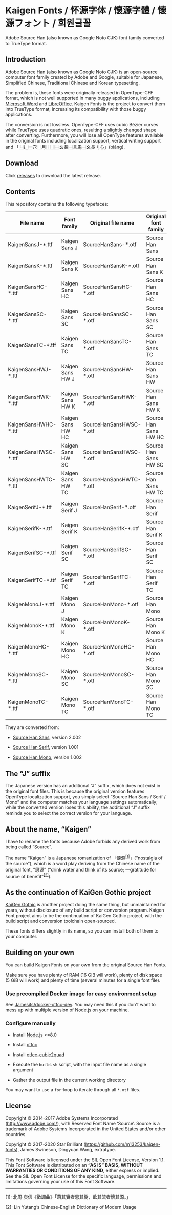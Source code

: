 Kaigen Fonts / 怀源字体 / 懷源字體 / 懐源フォント / 회원글꼴
============================================================

Adobe Source Han (also known as Google Noto CJK) font family converted to
TrueType format.

## Introduction

Adobe Source Han (also known as Google Noto CJK) is an open-source computer
font family created by Adobe and Google, suitable for Japanese, Simplified
Chinese, Traditional Chinese and Korean typesetting.

The problem is, these fonts were originally released in OpenType-CFF fornat,
which is not well supported in many buggy applications, including
[Microsoft Word](https://answers.microsoft.com/en-us/msoffice/forum/msoffice_word-mso_win10/word-2016-is-not-working-reliably-with-opentype/20511ac9-a701-4b61-bcdc-a94622682dda) and
[LibreOffice](https://bugs.documentfoundation.org/show_bug.cgi?id=107056).
Kaigen Fonts is the project to convert them into TrueType format, increasing
its compatibility with those buggy applications.

The conversion is not lossless. OpenType-CFF uses cubic Bézier curves while
TrueType uses quadratic ones, resulting a slightly changed shape after
converting. Furthermore, you will lose all OpenType features available in the
original fonts including localization support, vertical writing support and
「⿺辶⿳穴⿰月⿰⿲⿱幺長⿱言馬⿱幺長刂心」(biáng).

## Download

Click [releases](https://github.com/m13253/kaigen-fonts/releases) to download
the latest release.

## Contents

This repository contains the following typefaces:

| File name                | Font family       | Original file name       | Original font family  |
| ------------------------ | ----------------- | ------------------------ | --------------------- |
| KaigenSansJ-\*.ttf       | Kaigen Sans J     | SourceHanSans-\*.otf     | Source Han Sans       |
| KaigenSansK-\*.ttf       | Kaigen Sans K     | SourceHanSansK-\*.otf    | Source Han Sans K     |
| KaigenSansHC-\*.ttf      | Kaigen Sans HC    | SourceHanSansHC-\*.otf   | Source Han Sans HC    |
| KaigenSansSC-\*.ttf      | Kaigen Sans SC    | SourceHanSansSC-\*.otf   | Source Han Sans SC    |
| KaigenSansTC-\*.ttf      | Kaigen Sans TC    | SourceHanSansTC-\*.otf   | Source Han Sans TC    |
| KaigenSansHWJ-\*.ttf     | Kaigen Sans HW J  | SourceHanSansHW-\*.otf   | Source Han Sans HW    |
| KaigenSansHWK-\*.ttf     | Kaigen Sans HW K  | SourceHanSansHWK-\*.otf  | Source Han Sans HW K  |
| KaigenSansHWHC-\*.ttf    | Kaigen Sans HW HC | SourceHanSansHWSC-\*.otf | Source Han Sans HW HC |
| KaigenSansHWSC-\*.ttf    | Kaigen Sans HW SC | SourceHanSansHWSC-\*.otf | Source Han Sans HW SC |
| KaigenSansHWTC-\*.ttf    | Kaigen Sans HW TC | SourceHanSansHWTC-\*.otf | Source Han Sans HW TC |
| KaigenSerifJ-\*.ttf      | Kaigen Serif J    | SourceHanSerif-\*.otf    | Source Han Serif      |
| KaigenSerifK-\*.ttf      | Kaigen Serif K    | SourceHanSerifK-\*.otf   | Source Han Serif K    |
| KaigenSerifSC-\*.ttf     | Kaigen Serif SC   | SourceHanSerifSC-\*.otf  | Source Han Serif SC   |
| KaigenSerifTC-\*.ttf     | Kaigen Serif TC   | SourceHanSerifTC-\*.otf  | Source Han Serif TC   |
| KaigenMonoJ-\*.ttf       | Kaigen Mono J     | SourceHanMono-\*.otf     | Source Han Mono       |
| KaigenMonoK-\*.ttf       | Kaigen Mono K     | SourceHanMonoK-\*.otf    | Source Han Mono K     |
| KaigenMonoHC-\*.ttf      | Kaigen Mono HC    | SourceHanMonoHC-\*.otf   | Source Han Mono HC    |
| KaigenMonoSC-\*.ttf      | Kaigen Mono SC    | SourceHanMonoSC-\*.otf   | Source Han Mono SC    |
| KaigenMonoTC-\*.ttf      | Kaigen Mono TC    | SourceHanMonoTC-\*.otf   | Source Han Mono TC    |

They are converted from:

- [Source Han Sans](https://github.com/adobe-fonts/source-han-sans), version 2.002

- [Source Han Serif](https://github.com/adobe-fonts/source-han-serif), version 1.001

- [Source Han Mono](https://github.com/adobe-fonts/source-han-mono), version 1.002

## The “J” suffix

The Japanese version has an additional “J” suffix, which does not exist in the
original font files. This is because the original version features OpenType
localization support, you simply select “Source Han Sans / Serif / Mono” and the
computer matches your language settings automatically; while the converted
version loses this ability, the additional “J” suffix reminds you to select the
correct version for your language.

## About the name, “Kaigen”

I have to rename the fonts because Adobe forbids any derived work from being
called “Source”.

The name “Kaigen” is a Japanese romanization of
「懐源<sup>[\[1\]](#footnote1)</sup>」(“nostalgia of the source”), which is a
word play deriving from the Chinese name of the original font, “思源” (“drink
water and think of its source; —gratitude for source of
benefit”<sup>[\[2\]](#footnote2)</sup>).

## As the continuation of KaiGen Gothic project

[KaiGen Gothic](https://github.com/minjiex/kaigen-gothic) is another project
doing the same thing, but unmaintained for years, without disclosure of any
build script or conversion program. Kaigen Font project aims to be the
continuation of KaiGen Gothic project, with the build script and conversion
toolchain open-sourced.

These fonts differs slightly in its name, so you can install both of them to
your computer.

## Building on your own

You can build Kaigen Fonts on your own from the original Source Han Fonts.

Make sure you have plenty of RAM (16 GiB will work), plenty of disk space (5
GiB will work) and plenty of time (several minutes for a single font file).

### Use precompiled Docker image for easy environment setup

See [Jamesits/docker-otfcc-dev](https://github.com/Jamesits/docker-otfcc-dev).
You may need this if you don't want to mess up with multiple version of Node.js
on your machine. 

### Configure manually

- Install [Node.js](https://nodejs.org) >=8.0

- Install [otfcc](https://github.com/caryll/otfcc)

- Install [otfcc-cubic2quad](https://github.com/caryll/otfcc-cubic2quad)

- Execute the `build.sh` script, with the input file name as a single argument

- Gather the output file in the current working directory

You may want to use a `for`-loop to iterate through all `*.otf` files.

## License

Copyright © 2014-2017 Adobe Systems Incorporated (http://www.adobe.com/), with
Reserved Font Name ‘Source’. Source is a trademark of Adobe Systems
Incorporated in the United States and/or other countries.

Copyright © 2017-2020 Star Brilliant (https://github.com/m13253/kaigen-fonts),
James Swineson, Dingyuan Wang, extratype.

This Font Software is licensed under the SIL Open Font License, Version 1.1.
This Font Software is distributed on an **“AS IS” BASIS, WITHOUT WARRANTIES OR
CONDITIONS OF ANY KIND**, either express or implied. See the SIL Open Font
License for the specific language, permissions and limitations governing your
use of this Font Software.

---

<a name="footnote1">[1]</a>: 北周‧庾信《徵調曲》「落其實者思其樹，飲其流者懷其源。」

<a name="footnote2">[2]</a>: Lin Yutang’s Chinese-English Dictionary of Modern Usage
